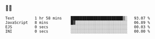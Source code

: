 ### 👨‍💻

<!--START_SECTION:waka-->

```text
Text         1 hr 58 mins    ███████████████████████▒░   93.07 %
JavaScript   8 mins          █▓░░░░░░░░░░░░░░░░░░░░░░░   06.89 %
EJS          0 secs          ░░░░░░░░░░░░░░░░░░░░░░░░░   00.03 %
INI          0 secs          ░░░░░░░░░░░░░░░░░░░░░░░░░   00.00 %
```

<!--END_SECTION:waka-->
